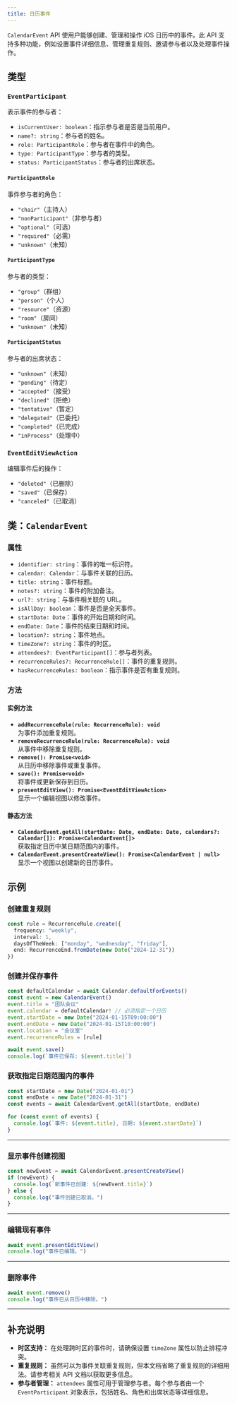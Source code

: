 ```yaml
---
title: 日历事件
---
```

`CalendarEvent` API 使用户能够创建、管理和操作 iOS 日历中的事件。此 API 支持多种功能，例如设置事件详细信息、管理重复规则、邀请参与者以及处理事件操作。

## 类型

### `EventParticipant`
表示事件的参与者：
- `isCurrentUser: boolean`：指示参与者是否是当前用户。
- `name?: string`：参与者的姓名。
- `role: ParticipantRole`：参与者在事件中的角色。
- `type: ParticipantType`：参与者的类型。
- `status: ParticipantStatus`：参与者的出席状态。

#### `ParticipantRole`
事件参与者的角色：
- `"chair"`（主持人）
- `"nonParticipant"`（非参与者）
- `"optional"`（可选）
- `"required"`（必需）
- `"unknown"`（未知）

#### `ParticipantType`
参与者的类型：
- `"group"`（群组）
- `"person"`（个人）
- `"resource"`（资源）
- `"room"`（房间）
- `"unknown"`（未知）

#### `ParticipantStatus`
参与者的出席状态：
- `"unknown"`（未知）
- `"pending"`（待定）
- `"accepted"`（接受）
- `"declined"`（拒绝）
- `"tentative"`（暂定）
- `"delegated"`（已委托）
- `"completed"`（已完成）
- `"inProcess"`（处理中）

### `EventEditViewAction`
编辑事件后的操作：
- `"deleted"`（已删除）
- `"saved"`（已保存）
- `"canceled"`（已取消）

## 类：`CalendarEvent`

### 属性
- `identifier: string`：事件的唯一标识符。
- `calendar: Calendar`：与事件关联的日历。
- `title: string`：事件标题。
- `notes?: string`：事件的附加备注。
- `url?: string`：与事件相关联的 URL。
- `isAllDay: boolean`：事件是否是全天事件。
- `startDate: Date`：事件的开始日期和时间。
- `endDate: Date`：事件的结束日期和时间。
- `location?: string`：事件地点。
- `timeZone?: string`：事件的时区。
- `attendees?: EventParticipant[]`：参与者列表。
- `recurrenceRules?: RecurrenceRule[]`：事件的重复规则。
- `hasRecurrenceRules: boolean`：指示事件是否有重复规则。

### 方法

#### 实例方法
- **`addRecurrenceRule(rule: RecurrenceRule): void`**  
  为事件添加重复规则。
- **`removeRecurrenceRule(rule: RecurrenceRule): void`**  
  从事件中移除重复规则。
- **`remove(): Promise<void>`**  
  从日历中移除事件或重复事件。
- **`save(): Promise<void>`**  
  将事件或更新保存到日历。
- **`presentEditView(): Promise<EventEditViewAction>`**  
  显示一个编辑视图以修改事件。

#### 静态方法
- **`CalendarEvent.getAll(startDate: Date, endDate: Date, calendars?: Calendar[]): Promise<CalendarEvent[]>`**  
  获取指定日历中某日期范围内的事件。
- **`CalendarEvent.presentCreateView(): Promise<CalendarEvent | null>`**  
  显示一个视图以创建新的日历事件。

## 示例

### 创建重复规则
```ts
const rule = RecurrenceRule.create({
  frequency: "weekly",
  interval: 1,
  daysOfTheWeek: ["monday", "wednesday", "friday"],
  end: RecurrenceEnd.fromDate(new Date("2024-12-31"))
})
```

### 创建并保存事件
```ts
const defaultCalendar = await Calendar.defaultForEvents()
const event = new CalendarEvent()
event.title = "团队会议"
event.calendar = defaultCalendar! // 必须指定一个日历
event.startDate = new Date("2024-01-15T09:00:00")
event.endDate = new Date("2024-01-15T10:00:00")
event.location = "会议室"
event.recurrenceRules = [rule]

await event.save()
console.log(`事件已保存: ${event.title}`)
```

### 获取指定日期范围内的事件
```ts
const startDate = new Date("2024-01-01")
const endDate = new Date("2024-01-31")
const events = await CalendarEvent.getAll(startDate, endDate)

for (const event of events) {
  console.log(`事件: ${event.title}, 日期: ${event.startDate}`)
}
```

---

### 显示事件创建视图
```ts
const newEvent = await CalendarEvent.presentCreateView()
if (newEvent) {
  console.log(`新事件已创建: ${newEvent.title}`)
} else {
  console.log("事件创建已取消。")
}
```

---

### 编辑现有事件
```ts
await event.presentEditView()
console.log("事件已编辑。")
```

---

### 删除事件
```ts
await event.remove()
console.log("事件已从日历中移除。")
```

---

## 补充说明

- **时区支持：** 在处理跨时区的事件时，请确保设置 `timeZone` 属性以防止排程冲突。
- **重复规则：** 虽然可以为事件关联重复规则，但本文档省略了重复规则的详细用法。请参考相关 API 文档以获取更多信息。
- **参与者管理：** `attendees` 属性可用于管理参与者。每个参与者由一个 `EventParticipant` 对象表示，包括姓名、角色和出席状态等详细信息。